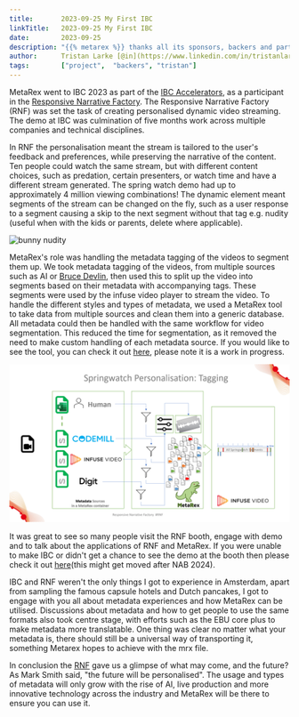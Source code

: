 ```yaml
---
title:       2023-09-25 My First IBC
linkTitle:   2023-09-25 My First IBC
date:        2023-09-25
description: "{{% metarex %}} thanks all its sponsors, backers and partners"
author:      Tristan Larke [@in](https://www.linkedin.com/in/tristanlarke/)
tags:        ["project",  "backers", "tristan"]
---
```


MetaRex went to IBC 2023 as part of the [IBC Accelerators][acc], as a
participant in the [Responsive Narrative Factory][rnf]. The Responsive
Narrative Factory (RNF) was set the task of creating personalised dynamic video
streaming. The demo at IBC was culmination of five months work across multiple
companies and technical disciplines.

In RNF the personalisation meant the stream is tailored to the user's feedback
and preferences, while preserving the narrative of the content. Ten people
could watch the same stream, but with different content choices, such as
predation, certain presenters, or watch time and have a different stream
generated. The spring watch demo had up to approximately 4 million viewing
combinations! The dynamic element meant segments of the stream can be changed
on the fly, such as a user response to a segment causing a skip to the next
segment without that tag e.g. nudity (useful when with the kids or parents,
delete where applicable).

<div class="ui centered large image"><img src="bunnynudity.png" alt="bunny nudity"/></div>

MetaRex's role was handling the metadata tagging of the videos to segment them
up. We took metadata tagging of the videos, from multiple sources such as AI or
[Bruce Devlin][mrmxf], then used this to split up the video into segments based
on their metadata with accompanying tags. These segments were used by the
infuse video player to stream the video. To handle the different styles and
types of metadata, we used a MetaRex tool to take data from multiple sources
and clean them into a generic database. All metadata could then be handled with
the same workflow for video segmentation. This reduced the time for
segmentation, as it removed the need to make custom handling of each metadata
source. If you would like to see the tool, you can check it out [here][code],
please note it is a work in progress.

<div class="ui centered fluid image"><img src="workflow.png" alt="workflow"/></div>

It was great to see so many people visit the RNF booth, engage with demo and to
talk about the applications of RNF and MetaRex. If you were unable to make IBC
or didn't get a chance to see the demo at the booth then please check it out
[here][cuvo](this might get moved after NAB 2024).


IBC and RNF weren't the only things I got to experience in Amsterdam, apart
from sampling the famous capsule hotels and Dutch pancakes, I got to engage
with you all about metadata experiences and how MetaRex can be utilised.
Discussions about metadata and how to get people to use the same formats also
took centre stage, with efforts such as the EBU core plus to make metadata more
translatable. One thing was clear no matter what your metadata is, there should
still be a universal way of transporting it, something Metarex hopes to achieve
with the mrx file.

In conclusion the [RNF][rnf] gave us a glimpse of what may come, and the future? As Mark Smith said, "the future will be personalised". The usage and types of metadata will only grow with the rise of AI, live production and more innovative technology across the industry and MetaRex will be there to ensure you can use it.

[acc]:   https://www.ibc.org/ibc-accelerators
[rnf]:   https://show.ibc.org/accelerator-project-responsive-narrative-factory
[code]:  https://gitlab.com/mm-eng/mrx-go-sql
[cuvo]:  https://cuvo.ai/ibcdemo
[mrmxf]: https://mrmxf.com/
